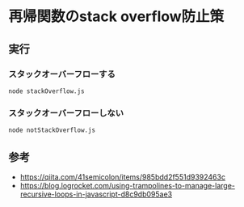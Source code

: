 # 再帰関数のstack overflow防止策

## 実行
### スタックオーバーフローする
```
node stackOverflow.js
```

### スタックオーバーフローしない
```
node notStackOverflow.js
```

## 参考
- https://qiita.com/41semicolon/items/985bdd2f551d9392463c
- https://blog.logrocket.com/using-trampolines-to-manage-large-recursive-loops-in-javascript-d8c9db095ae3

